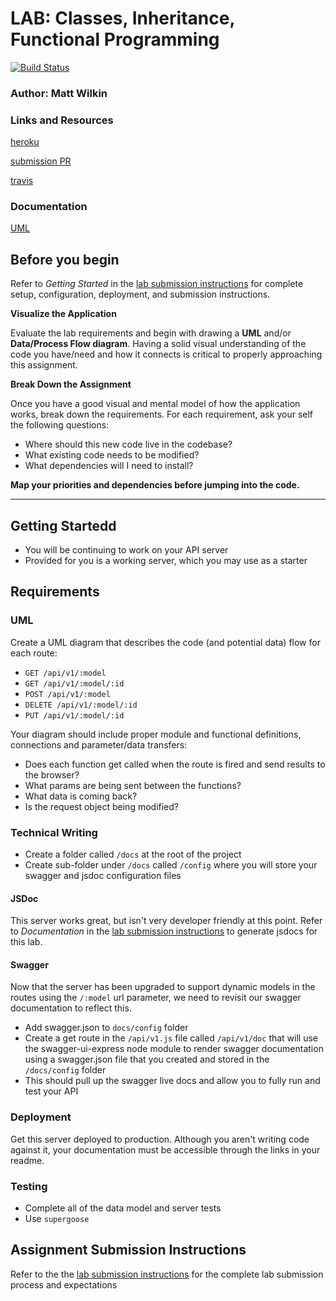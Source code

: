 # LAB: Classes, Inheritance, Functional Programming

[![Build Status](https://www.travis-ci.com/mwilkin-401-advanced-javascript/lab-04.svg?branch=master)](https://www.travis-ci.com/mwilkin-401-advanced-javascript/lab-09)

### Author: Matt Wilkin

### Links and Resources
 
[heroku](https://mighty-falls-92002.herokuapp.com/)

[submission PR](https://github.com/mwilkin-401-advanced-javascript/lab-09/pull/1)

[travis](https://www.travis-ci.com/mwilkin-401-advanced-javascript/lab-09)

### Documentation

[UML]()

## Before you begin

Refer to *Getting Started*  in the [lab submission instructions](../../../reference/submission-instructions/labs/README.md) for complete setup, configuration, deployment, and submission instructions.

**Visualize the Application**

Evaluate the lab requirements and begin with drawing a **UML** and/or **Data/Process Flow diagram**.  Having a solid visual understanding of the code you have/need and how it connects is critical to properly approaching this assignment.

**Break Down the Assignment**

Once you have a good visual and mental model of how the application works, break down the requirements. For each requirement, ask your self the following questions:

* Where should this new code live in the codebase?
* What existing code needs to be modified?
* What dependencies will I need to install?

**Map your priorities and dependencies before jumping into the code.**

---

## Getting Startedd
* You will be continuing to work on your API server
* Provided for you is a working server, which you may use as a starter

## Requirements

### UML
Create a UML diagram that describes the code (and potential data) flow for each route:
  * `GET /api/v1/:model`
  * `GET /api/v1/:model/:id`
  * `POST /api/v1/:model`
  * `DELETE /api/v1/:model/:id`
  * `PUT /api/v1/:model/:id`
  
Your diagram should include proper module and functional definitions, connections and parameter/data transfers:
  * Does each function get called when the route is fired and send results to the browser?
  * What params are being sent between the functions?
  * What data is coming back?
  * Is the request object being modified?
  
### Technical Writing
* Create a folder called `/docs` at the root of the project
* Create sub-folder under `/docs` called `/config` where you will store your swagger and jsdoc configuration files

#### JSDoc
This server works great, but isn't very developer friendly at this point. 
Refer to *Documentation* in the [lab submission instructions](../../../reference/submission-instructions/labs/README.md) to generate jsdocs for this lab.

#### Swagger
Now that the server has been upgraded to support dynamic models in the routes using the `/:model` url parameter, we need to revisit our swagger documentation to reflect this.

* Add swagger.json to `docs/config` folder
* Create a get route in the `/api/v1.js` file called `/api/v1/doc` that will use the swagger-ui-express node module to render swagger documentation using a swagger.json file that you created and stored in the `/docs/config` folder
* This should pull up the swagger live docs and allow you to fully run and test your API

### Deployment
Get this server deployed to production. Although you aren't writing code against it, your documentation must be accessible through the links in your readme.  

### Testing
* Complete all of the data model and server tests
* Use `supergoose`

## Assignment Submission Instructions
Refer to the the [lab submission instructions](../../../reference/submission-instructions/labs/README.md) for the complete lab submission process and expectations


